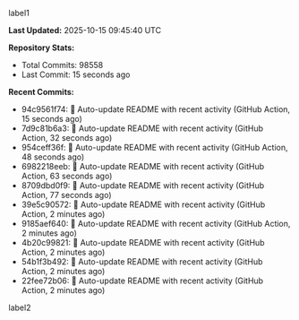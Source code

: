 
label1 
<!-- ACTIVITY_START -->
**Last Updated:** 2025-10-15 09:45:40 UTC

**Repository Stats:**
- Total Commits: 98558
- Last Commit: 15 seconds ago

**Recent Commits:**
- 94c9561f74: 🤖 Auto-update README with recent activity (GitHub Action, 15 seconds ago)
- 7d9c81b6a3: 🤖 Auto-update README with recent activity (GitHub Action, 32 seconds ago)
- 954ceff36f: 🤖 Auto-update README with recent activity (GitHub Action, 48 seconds ago)
- 6982218eeb: 🤖 Auto-update README with recent activity (GitHub Action, 63 seconds ago)
- 8709dbd0f9: 🤖 Auto-update README with recent activity (GitHub Action, 77 seconds ago)
- 39e5c90572: 🤖 Auto-update README with recent activity (GitHub Action, 2 minutes ago)
- 9185aef640: 🤖 Auto-update README with recent activity (GitHub Action, 2 minutes ago)
- 4b20c99821: 🤖 Auto-update README with recent activity (GitHub Action, 2 minutes ago)
- 54b1f3b492: 🤖 Auto-update README with recent activity (GitHub Action, 2 minutes ago)
- 22fee72b06: 🤖 Auto-update README with recent activity (GitHub Action, 2 minutes ago)
<!-- ACTIVITY_END -->

label2
